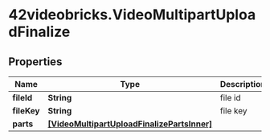 # 42videobricks.VideoMultipartUploadFinalize

## Properties

Name | Type | Description | Notes
------------ | ------------- | ------------- | -------------
**fileId** | **String** | file id | 
**fileKey** | **String** | file key | 
**parts** | [**[VideoMultipartUploadFinalizePartsInner]**](VideoMultipartUploadFinalizePartsInner.md) |  | 


